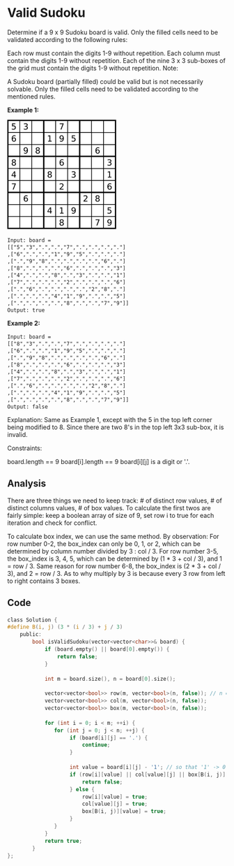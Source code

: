 # Valid Sudoku

Determine if a 9 x 9 Sudoku board is valid. Only the filled cells need to be validated according to the following rules:

Each row must contain the digits 1-9 without repetition.
Each column must contain the digits 1-9 without repetition.
Each of the nine 3 x 3 sub-boxes of the grid must contain the digits 1-9 without repetition.
Note:

A Sudoku board (partially filled) could be valid but is not necessarily solvable.
Only the filled cells need to be validated according to the mentioned rules.

**Example 1:**

![IMAGE](resources/B87070BDAFF19E912ECD2978BBD14088.jpg)
```
Input: board = 
[["5","3",".",".","7",".",".",".","."]
,["6",".",".","1","9","5",".",".","."]
,[".","9","8",".",".",".",".","6","."]
,["8",".",".",".","6",".",".",".","3"]
,["4",".",".","8",".","3",".",".","1"]
,["7",".",".",".","2",".",".",".","6"]
,[".","6",".",".",".",".","2","8","."]
,[".",".",".","4","1","9",".",".","5"]
,[".",".",".",".","8",".",".","7","9"]]
Output: true
```
**Example 2:**

```
Input: board = 
[["8","3",".",".","7",".",".",".","."]
,["6",".",".","1","9","5",".",".","."]
,[".","9","8",".",".",".",".","6","."]
,["8",".",".",".","6",".",".",".","3"]
,["4",".",".","8",".","3",".",".","1"]
,["7",".",".",".","2",".",".",".","6"]
,[".","6",".",".",".",".","2","8","."]
,[".",".",".","4","1","9",".",".","5"]
,[".",".",".",".","8",".",".","7","9"]]
Output: false
```
Explanation: Same as Example 1, except with the 5 in the top left corner being modified to 8. Since there are two 8's in the top left 3x3 sub-box, it is invalid.


Constraints:

board.length == 9
board[i].length == 9
board[i][j] is a digit or '.'.

## Analysis

There are three things we need to keep track: # of distinct row values, # of distinct columns values, # of box values. To calculate the first twos are fairly simple: keep a boolean array of size of 9, set row i to true for each iteration and check for conflict. 


To calculate box index, we can use the same method. By observation: 
For row number 0-2, the box_index
can only be 0, 1, or 2, which can be determined by column number
divided by 3 : col / 3. For row number 3-5, the box_index is 3, 4, 5,
which can be determined by (1 * 3 + col / 3), and 1 = row / 3.
Same reason for row number 6-8, the box_index is
(2 * 3 + col / 3), and 2 = row / 3. As to why multiply by 3 is because
every 3 row from left to right contains 3 boxes.

## Code

```c
class Solution {
#define B(i, j) (3 * (i / 3) + j / 3)
    public:
        bool isValidSudoku(vector<vector<char>>& board) {
            if (board.empty() || board[0].empty()) {
                return false; 
            }

            int m = board.size(), n = board[0].size();

            vector<vector<bool>> row(m, vector<bool>(n, false)); // n = 9
            vector<vector<bool>> col(m, vector<bool>(n, false));
            vector<vector<bool>> box(m, vector<bool>(n, false));
            
            for (int i = 0; i < m; ++i) {
               for (int j = 0; j < n; ++j) {
                    if (board[i][j] == '.') {
                        continue; 
                    }

                    int value = board[i][j] - '1'; // so that '1' -> 0
                    if (row[i][value] || col[value][j] || box[B(i, j)][value]) {
                        return false; 
                    } else {
                        row[i][value] = true;
                        col[value][j] = true;
                        box[B(i, j)][value] = true;
                    }
               } 
            }
            return true;
        }
};
```